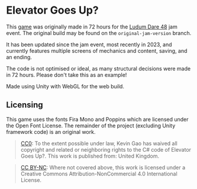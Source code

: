 # Elevator Goes Up?
This [game](https://ageneric.itch.io/elevator-goes-up) was originally made in 72 hours
for the [Ludum Dare 48](https://ldjam.com/events/ludum-dare/48/) jam event. The
original build may be found on the `original-jam-version` branch.

It has been updated since the jam event, most recently in 2023, and currently features
multiple screens of mechanics and content, saving, and an ending.

The code is not optimised or ideal, as many structural decisions were made in
72 hours. Please don't take this as an example!

Made using Unity with WebGL for the web build.

## Licensing
This game uses the fonts Fira Mono and Poppins which are licensed under the
Open Font License. The remainder of the project (excluding Unity framework code)
is an original work.

> [CC0](https://creativecommons.org/publicdomain/zero/1.0/): To the extent possible under law, Kevin Gao has waived all copyright and related or neighboring rights to the C# code of Elevator Goes Up?. This work is published from: United Kingdom.

> [CC BY-NC](https://creativecommons.org/licenses/by-nc/4.0/): Where not covered above, this work is licensed under a Creative Commons Attribution-NonCommercial 4.0 International License.
